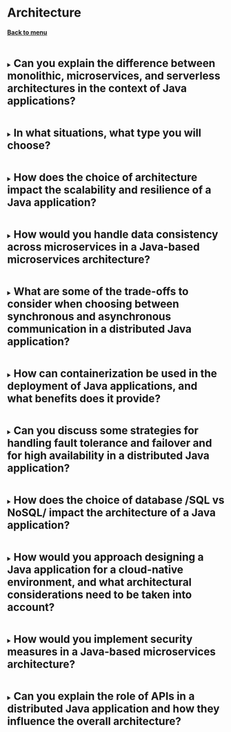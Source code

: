 <h1>Architecture</h1> 
<h4> 

[Back to menu](..%2FMenu.md)

</h4>

[//]: # (Can you explain the difference between monolithic,
        microservices, and serverless architectures
        in the context of Java applications?)
<br>
<details>
    <summary>
        <b><big><big><big>
            Can you explain the difference between monolithic,
                microservices, and serverless architectures
                in the context of Java applications?
        </big></big></big></b>
    </summary>

1. **Monolithic Architecture:** In a monolithic architecture, 
an application is developed as a single, self-contained entity. 

    All components of the application, such as the user interface, 
    business logic, and data access layer, are closely coupled and deployed as a single unit.
    
    **Advantages**: 
    - Simpler to Develop
    - Easier to Test
    - Efficient Communication Between Components 
    (you can speed up the process and improve performance)
    - Single Deployment Unit
    - Shared Memory Access

    **Disadvantages**:
    - Difficult to Maintain: (all the components are interlinked)
    - In big monolith needed understanding of the entire system. (Bus factor increases)
    - Limited Scalability
    - Slow Deployment Process
    - Changes Affect the Entire System
    - low Resilience: if one part of the application fails,
      the entire system can be affected


2. **Microservices Architecture:** Microservice architecture breaks down 
an application into a collection of small, loosely coupled services. 
Each service focuses on a distinct business feature and is capable of 
independent development, deployment, and scaling

    **Advantages**: 
    - Scalability 
    - Improved Fault Isolation
    - Enhanced Team Productivity (decreased team communication)
    - Quicker Deployment Time (of a single unit)
    - Increased Cost-Efficiency (ability to use resources more effectively)

   **Disadvantages**:
    - Operational Complexity (you need to manage and orchestrate multiple services)
    - Distributed System (higher chance of failure during communication, 
   services need exactly know all business contracts 
   around all upstreams and downstreams)
    - Resource Consumption: (every single unit needs to have runtime environment,
   data storage or other resources)
    - Management of Services (need of complex Orchestration Frameworks)


3. **Serverless Architecture:** Serverless architecture is a design pattern
where applications are hosted by third-party service providers,
who dynamically manage the allocation of machine resources

    **Advantages**: 
    - No Server Management
    - Cost-Efficiency (In perspective that code only runs when backend functions are needed)
    - Automatic Scaling

   **Disadvantages**:
    - Cold Start Problems
    - Lock-In Concerns (high dependence on the ecosystem of other available services)
    - Debugging serverless applications can be challenging

</details>

[//]: # (In what situations, what type you will choose?)
<br>
<details>
    <summary>
        <b><big><big><big>
            In what situations, what type you will choose?
        </big></big></big></b>
    </summary>

**Monolithic Architecture:**
 - app is relatively small, and the team is not large enough
 - when app doesn’t require separate scaling
 - when rush development is required

**Microservices Architecture:**
- application is large and complex
- different teams are working on different parts
- when you want to use different technologies for different services

**Serverless Architecture:**
- When the workload is unpredictable
- When you want to reduce operational costs
- When you want to benefit from potentially infinite scalability

</details>

[//]: # (How does the choice of architecture impact 
         the scalability and resilience of a Java application?)
<br>
<details>
    <summary>
        <b><big><big><big>
            How does the choice of architecture impact 
            the scalability and resilience of a Java application?
        </big></big></big></b>
    </summary>

**Monolithic Architecture:**
- **Scalability**: the entire application needs to be scaled even 
if only one function is experiencing increased demand, 
This may result in additional costs.
- **Resilience**: less resilient because if one part of the application fails,
the entire system can be affected

**Microservices Architecture:**
- **Scalability**: Microservices can be individually scaled
- **Resilience**: Microservices are more resilient because 
they are isolated from each other

**Serverless Architecture:**
- **Scalability**: automatically scale
- **Resilience**: highly available by design.

</details>

[//]: # (How would you handle data consistency across microservices
         in a Java-based microservices architecture?)
<br>
<details>
    <summary>
        <b><big><big><big>
            How would you handle data consistency across microservices
            in a Java-based microservices architecture?
        </big></big></big></b>
    </summary>

**Eventual Consistency:** - the change is added to other services over time.
   , System may be in an inconsistent state for a short period

**Distributed Transactions:** - complex and can impact performance, but
Spring can be used for distributed transactions

**Saga Pattern:** - sequence transactions within a single service.
And revert all changes in case of fail transaction.

**Event-Driven Architecture** - events that represent state changes.
Other micros can be subscribed and listen for updates

**API Composition** - microservice managing its own database, 
a separate service layer is used to handle data consistency

</details>

[//]: # (What are some of the trade-offs to consider when choosing between 
         synchronous and asynchronous communication 
         in a distributed Java application?)
<br>
<details>
    <summary>
        <b><big><big><big>
            What are some of the trade-offs to consider when choosing between 
            synchronous and asynchronous communication 
            in a distributed Java application?
        </big></big></big></b>
    </summary>

**Synchronous**
- Latency: can lead to increased latency
- Complexity: generally easier to implement
- Resource: increased resource cost
- Error Handling: easy to handle
- Ordering: guarantee the order of messages

**Asynchronous**
- Latency: reducing latency
- Complexity: can be more complex to implement correctly
- Resources: better resource optimization
- Error Handling: can be more complex
- Ordering: does not guarantee the order of messages

</details>

[//]: # (How can containerization be used in the deployment 
         of Java applications, and what benefits does it provide?)
<br>
<details>
    <summary>
        <b><big><big><big>
            How can containerization be used in the deployment 
            of Java applications, and what benefits does it provide?
        </big></big></big></b>
    </summary>

- **Isolation:** Each container runs in isolation
- **Scalability** easily scaled up or down based on the demand
- **CI/CD** be built, tested, and deployed into a container
- **Resource Efficiency** 
- **Portability** containers include all of their dependencies,
they can run on any system that supports containerization

</details>

[//]: # (Can you discuss some strategies for handling fault 
         tolerance and failover in a distributed Java application?)
<br>
<details>
    <summary>
        <b><big><big><big>
            Can you discuss some strategies for handling fault 
            tolerance and failover and for high availability
            in a distributed Java application?
        </big></big></big></b>
    </summary>

- Load Balancing (traffic balancing)
- Auto-scaling (perf balancing)
- Health Checks
- Breaker Pattern: (works on Health Checks) stop calling failing downstreams
- Replication
- Transaction Management
- Microservices Architecture
- Container Orchestration: Kubernetes can automatically restart failed services

</details>

[//]: # (How does the choice of database /SQL vs NoSQL/
         impact the architecture of a Java application?)
<br>
<details>
    <summary>
        <b><big><big><big>
            How does the choice of database /SQL vs NoSQL/
            impact the architecture of a Java application?
        </big></big></big></b>
    </summary>

SQL:
- Scalability realization: SQL databases are typically scaled vertically 
- ACID realization: influence the design to ensure data consistency
- Development Speed and Flexibility: 
  Changes in SQL database require altering the schema
- Object Mapping realization: Object-Relational Mapping (ORM)

NoSQL:
- Scalability realization: NoSQL databases are designed to scale horizontally
- ACID realization: handle eventual consistency and relax about acid rules
- Development Speed and Flexibility: 
  can store different types of data in different ways, 
  So NoSQL is more flexible
- Object Mapping realization: Object-Document Mapper

</details>

[//]: # (How would you approach designing a Java application
         for a cloud-native environment, 
         and what architectural considerations 
         need to be taken into account?)
<br>
<details>
    <summary>
        <b><big><big><big>
            How would you approach designing a Java application
            for a cloud-native environment, 
            and what architectural considerations 
            need to be taken into account?
        </big></big></big></b>
    </summary>

- Microservices Architecture
- Containerization
- Orchestration
- Stateless Design
- Configuration and Secrets Management
- CI/CD
- Resilience
- Security

</details>

[//]: # (How would you implement security measures 
         in a Java-based microservices architecture?)
<br>
<details>
    <summary>
        <b><big><big><big>
            How would you implement security measures 
            in a Java-based microservices architecture?
        </big></big></big></b>
    </summary>

- Authentication and Authorization
- API Gateway (that acts as a single entry point into your system)
- HTTPS
- Service-to-Service Communication
- Dependency Management
- Secrets Management
- Security Headers
- Logging and Monitoring

</details>

[//]: # (Can you explain the role of APIs 
         in a distributed Java application 
         and how they influence the overall architecture?)
<br>
<details>
    <summary>
        <b><big><big><big>
            Can you explain the role of APIs 
            in a distributed Java application 
            and how they influence the overall architecture?
        </big></big></big></b>
    </summary>

- Standardization 
- Data Exchange
- Versioning
- Security

</details>
